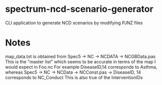 # spectrum-ncd-scenario-generator
CLI application to generate NCD scenarios by modifying PJNZ files

# Notes
map_data.txt is obtained from Spec5 -> NC -> NCDATA -> NCGBData.pas
This is the "master list" which seems to be accurate in terms of the map I would expect in Foo.nc
For example DiseaseID,14 corresponds to Asthma, whereas Spec5 -> NC -> NCData -> NCConst.pas -> DiseaseID, 14 corresponds to NC_Conduct
This is also true of the InterventionIDs
